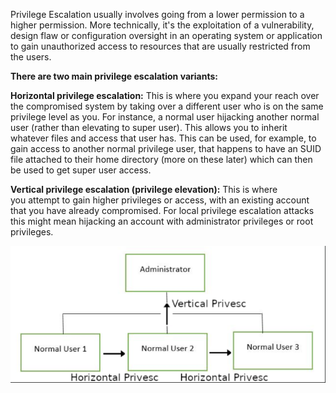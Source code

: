 Privilege Escalation usually involves going from a lower permission to a higher permission. More technically, it's the exploitation of a vulnerability, design flaw or configuration oversight in an operating system or application to gain unauthorized access to resources that are usually restricted from the users.

**There are two main privilege escalation variants:**

**Horizontal privilege escalation:** This is where you expand your reach over the compromised system by taking over a different user who is on the same privilege level as you. For instance, a normal user hijacking another normal user (rather than elevating to super user). This allows you to inherit whatever files and access that user has. This can be used, for example, to gain access to another normal privilege user, that happens to have an SUID file attached to their home directory (more on these later) which can then be used to get super user access. 

****Vertical** **privilege escalation (privilege elevation):**** This is where you attempt to gain higher privileges or access, with an existing account that you have already compromised. For local privilege escalation attacks this might mean hijacking an account with administrator privileges or root privileges. 

![](../../Attachments/Pasted%20image%2020231105005554.png)

